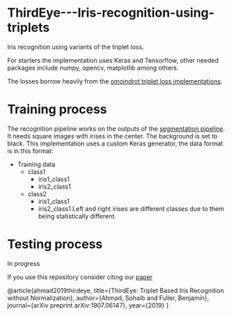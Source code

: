 # ThirdEye---Iris-recognition-using-triplets
Iris recognition using variants of the triplet loss.

For starters the implementation uses Keras and Tensorflow, other needed packages include numpy, opencv, matplotlib among others.

The losses borrow heavily from the [omoindrot triplet loss implementations](https://github.com/omoindrot/tensorflow-triplet-loss).



# Training process 
The recognition pipeline works on the outputs of the [segmentation pipeline](https://github.com/sohaib50k/Unconstrained-iris-segmentation-using-Mask-R-CNN). It needs square images with irises in the center. The background is set to black. This implementation uses a custom Keras generator, the data format is in this format:

* Training data
  * class1
    * iris1_class1
    * iris2_class1
  * class2
    * iris1_class1
    * iris2_class1
Left and right irises are different classes due to them being statistically different.


# Testing process
In progress


If you use this repository consider citing our [ paper ](https://arxiv.org/pdf/1907.06147.pdf)

@article{ahmad2019thirdeye,
  title={ThirdEye: Triplet Based Iris Recognition without Normalization},
  author={Ahmad, Sohaib and Fuller, Benjamin},
  journal={arXiv preprint arXiv:1907.06147},
  year={2019}
}
